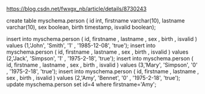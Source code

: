 https://blog.csdn.net/fwxgx_nb/article/details/8730243


create table myschema.person ( id int, firstname varchar(10), lastname varchar(10), sex boolean, birth timestamp, isvalid boolean);

insert into myschema.person ( id, firstname , lastname , sex , birth , isvalid ) values (1,'John', 'Smith', '1' , '1985-12-08', 'true');
insert into myschema.person ( id, firstname , lastname , sex , birth , isvalid ) values (2,'Jack', 'Simpson', '1' , '1975-2-18', 'true');
insert into myschema.person ( id, firstname , lastname , sex , birth , isvalid ) values (3,'Mary', 'Simpson', '0' , '1975-2-18', 'true');
insert into myschema.person ( id, firstname , lastname , sex , birth , isvalid ) values (2,'Amy', 'Bennet', '0' , '1975-2-18', 'true');
update myschema.person set id=4 where firstname='Amy';



